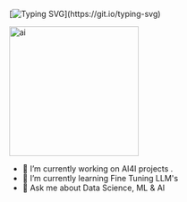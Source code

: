 [![Typing SVG](https://readme-typing-svg.demolab.com?font=Kode+Mono&size=22&pause=1000&color=0EF770&random=false&width=440&height=55&lines=Hey+there%2C+my+name+is+Desi.+;I+am+a+Data+Science+Enthusiast.;Welcome+to+my+Github+profile+!)](https://git.io/typing-svg)


<img width="231" alt="ai" src="https://github.com/dmarinova1/dmarinova1/assets/38781094/1acccff3-c5fb-482d-920d-72cd381c46c5">



- 🔭 I’m currently working on AI4I projects . 
- 🌱 I’m currently learning Fine Tuning LLM's
- 💬 Ask me about Data Science, ML & AI
<!--
**dmarinova1/dmarinova1** is a ✨ _special_ ✨ repository because its `README.md` (this file) appears on your GitHub profile.

Here are some ideas to get you started:

🔭 I’m currently working on AI4I projects . 
🌱 I’m currently learning Fine Tuning LLM's
- 👯 I’m looking to collaborate on ...
- 🤔 I’m looking for help with ...
💬 Ask me about Data Science, ML & AI
- 📫 How to reach me: ...
- 😄 Pronouns: ...
- ⚡ Fun fact: ...
-->

